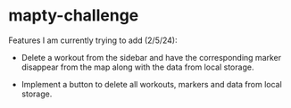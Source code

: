 # mapty-challenge

Features I am currently trying to add (2/5/24):

- Delete a workout from the sidebar and have the corresponding marker disappear from the map along with the data from local storage.

- Implement a button to delete all workouts, markers and data from local storage.
